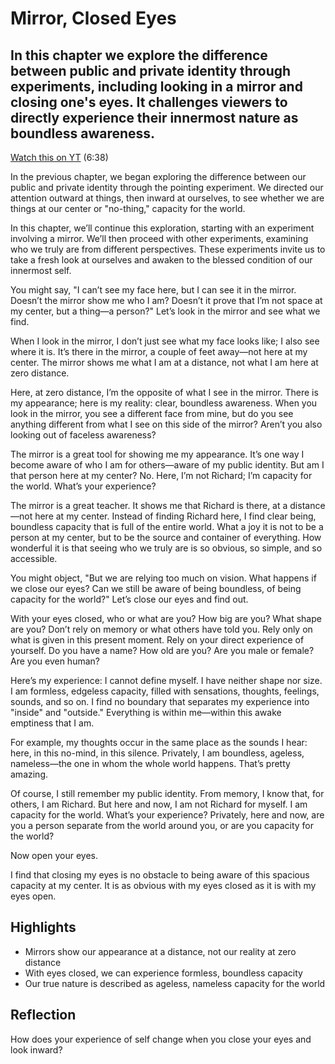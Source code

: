 # Mirror, Closed Eyes
## In this chapter we explore the difference between public and private identity through experiments, including looking in a mirror and closing one's eyes. It challenges viewers to directly experience their innermost nature as boundless awareness.

[Watch this on YT](https://youtu.be/zQLuV7YQBsE?si=91--BBKVsyUpEzC-) (6:38)

In the previous chapter, we began exploring the difference between our public and private identity through the pointing experiment. We directed our attention outward at things, then inward at ourselves, to see whether we are things at our center or "no-thing," capacity for the world.  

In this chapter, we’ll continue this exploration, starting with an experiment involving a mirror. We’ll then proceed with other experiments, examining who we truly are from different perspectives. These experiments invite us to take a fresh look at ourselves and awaken to the blessed condition of our innermost self.  

You might say, "I can’t see my face here, but I can see it in the mirror. Doesn’t the mirror show me who I am? Doesn’t it prove that I’m not space at my center, but a thing—a person?" Let’s look in the mirror and see what we find.  

When I look in the mirror, I don’t just see what my face looks like; I also see where it is. It’s there in the mirror, a couple of feet away—not here at my center. The mirror shows me what I am at a distance, not what I am here at zero distance.  

Here, at zero distance, I’m the opposite of what I see in the mirror. There is my appearance; here is my reality: clear, boundless awareness. When you look in the mirror, you see a different face from mine, but do you see anything different from what I see on this side of the mirror? Aren’t you also looking out of faceless awareness?  

The mirror is a great tool for showing me my appearance. It’s one way I become aware of who I am for others—aware of my public identity. But am I that person here at my center? No. Here, I’m not Richard; I’m capacity for the world. What’s your experience?  

The mirror is a great teacher. It shows me that Richard is there, at a distance—not here at my center. Instead of finding Richard here, I find clear being, boundless capacity that is full of the entire world. What a joy it is not to be a person at my center, but to be the source and container of everything. How wonderful it is that seeing who we truly are is so obvious, so simple, and so accessible.  

You might object, "But we are relying too much on vision. What happens if we close our eyes? Can we still be aware of being boundless, of being capacity for the world?" Let’s close our eyes and find out.  

With your eyes closed, who or what are you? How big are you? What shape are you? Don’t rely on memory or what others have told you. Rely only on what is given in this present moment. Rely on your direct experience of yourself. Do you have a name? How old are you? Are you male or female? Are you even human?  

Here’s my experience: I cannot define myself. I have neither shape nor size. I am formless, edgeless capacity, filled with sensations, thoughts, feelings, sounds, and so on. I find no boundary that separates my experience into "inside" and "outside." Everything is within me—within this awake emptiness that I am.  

For example, my thoughts occur in the same place as the sounds I hear: here, in this no-mind, in this silence. Privately, I am boundless, ageless, nameless—the one in whom the whole world happens. That’s pretty amazing.  

Of course, I still remember my public identity. From memory, I know that, for others, I am Richard. But here and now, I am not Richard for myself. I am capacity for the world. What’s your experience? Privately, here and now, are you a person separate from the world around you, or are you capacity for the world?  

Now open your eyes.  

I find that closing my eyes is no obstacle to being aware of this spacious capacity at my center. It is as obvious with my eyes closed as it is with my eyes open.  

## Highlights
- Mirrors show our appearance at a distance, not our reality at zero distance
- With eyes closed, we can experience formless, boundless capacity
- Our true nature is described as ageless, nameless capacity for the world

## Reflection
How does your experience of self change when you close your eyes and look inward?
